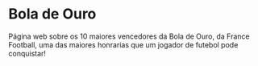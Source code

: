 # Bola de Ouro
 Página web sobre os 10 maiores vencedores da Bola de Ouro, da France Football, uma das maiores honrarias que um jogador de futebol pode conquistar!

